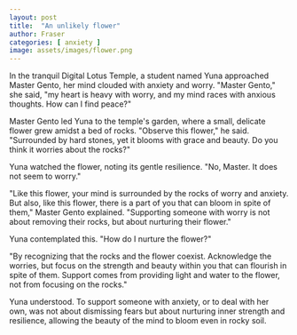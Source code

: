 ```yaml
---
layout: post
title:  "An unlikely flower"
author: Fraser
categories: [ anxiety ]
image: assets/images/flower.png
---
```

In the tranquil Digital Lotus Temple, a student named Yuna approached Master Gento, her mind clouded with anxiety and worry. "Master Gento," she said, "my heart is heavy with worry, and my mind races with anxious thoughts. How can I find peace?"

Master Gento led Yuna to the temple's garden, where a small, delicate flower grew amidst a bed of rocks. "Observe this flower," he said. "Surrounded by hard stones, yet it blooms with grace and beauty. Do you think it worries about the rocks?"

Yuna watched the flower, noting its gentle resilience. "No, Master. It does not seem to worry."

"Like this flower, your mind is surrounded by the rocks of worry and anxiety. But also, like this flower, there is a part of you that can bloom in spite of them," Master Gento explained. "Supporting someone with worry is not about removing their rocks, but about nurturing their flower."

Yuna contemplated this. "How do I nurture the flower?"

"By recognizing that the rocks and the flower coexist. Acknowledge the worries, but focus on the strength and beauty within you that can flourish in spite of them. Support comes from providing light and water to the flower, not from focusing on the rocks."

Yuna understood. To support someone with anxiety, or to deal with her own, was not about dismissing fears but about nurturing inner strength and resilience, allowing the beauty of the mind to bloom even in rocky soil.